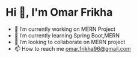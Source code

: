 # Hi 👋, I'm Omar Frikha

- 🔭 I’m currently working on MERN Project
- 🌱  I’m currently learning Spring Boot,MERN
- 💞️ I’m looking to collaborate on MERN project
- 📫 How to reach me omar.frikha96@gmail.com


<!---
omarfrikha96/omarfrikha96 is a ✨ special ✨ repository because its `README.md` (this file) appears on your GitHub profile.
You can click the Preview link to take a look at your changes.
--->
